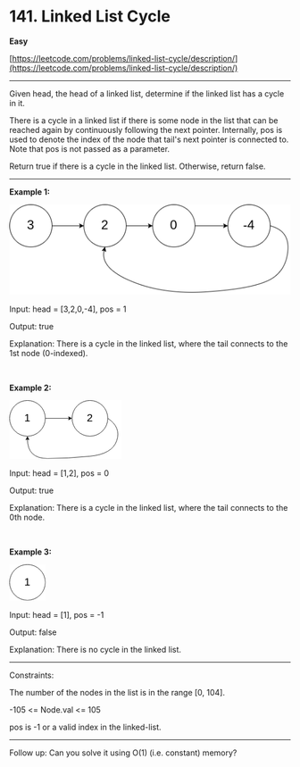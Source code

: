 # 141. Linked List Cycle
**Easy**

[https://leetcode.com/problems/linked-list-cycle/description/](https://leetcode.com/problems/linked-list-cycle/description/)

---
Given head, the head of a linked list, determine if the linked list has a cycle in it.

There is a cycle in a linked list if there is some node in the list that can be reached again by continuously following the next pointer. Internally, pos is used to denote the index of the node that tail's next pointer is connected to. Note that pos is not passed as a parameter.

Return true if there is a cycle in the linked list. Otherwise, return false.

---

**Example 1:**

![img.png](img.png)

Input: head = [3,2,0,-4], pos = 1

Output: true

Explanation: There is a cycle in the linked list, where the tail connects to the 1st node (0-indexed).

<br>

**Example 2:**

![img_1.png](img_1.png)

Input: head = [1,2], pos = 0

Output: true

Explanation: There is a cycle in the linked list, where the tail connects to the 0th node.

<br>

**Example 3:**

![img_2.png](img_2.png)

Input: head = [1], pos = -1

Output: false

Explanation: There is no cycle in the linked list.

---

Constraints:

The number of the nodes in the list is in the range [0, 104].

-105 <= Node.val <= 105

pos is -1 or a valid index in the linked-list.

---

Follow up: Can you solve it using O(1) (i.e. constant) memory?